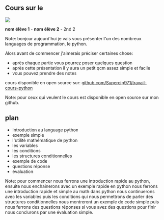## Cours sur le
<img src="https://www.python.org/static/community_logos/python-logo-generic.svg">

__nom élève 1__ - __nom élève 2__ - 2nd 2

Note:
bonjour aujourd'hui je vais vous présenter l'un des nombreux languages de programmation, le python.

Alors avant de commencer j'aimerais préciser certaines chose:
- après chaque partie vous pourrez poser quelques question
- après cette présentation il y aura un petit qcm assez simple et facile 
- vous pouvez prendre des notes


cours disponible en open source sur:
[github.com/Supercip971/travail-cours-python](https://github.com/Supercip971/travail-cours-python)

Note:
pour ceux qui veulent le cours est disponible en open source sur mon github. 


## plan

- Introduction au language python <!-- .element: class="fragment" data-fragment-index="1" -->
- exemple simple <!-- .element: class="fragment" data-fragment-index="2" -->
- l'utilité mathématique de python <!-- .element: class="fragment" data-fragment-index="3" -->
- les variables <!-- .element: class="fragment" data-fragment-index="4" -->
- les conditions <!-- .element: class="fragment" data-fragment-index="5" -->
- les structures conditionnelles <!-- .element: class="fragment" data-fragment-index="6" -->
- exemple de code <!-- .element: class="fragment" data-fragment-index="7" -->
- questions réponse <!-- .element: class="fragment" data-fragment-index="8" -->
- évaluation <!-- .element: class="fragment" data-fragment-index="9" -->

Note:
pour commencer nous ferrons une introduction rapide au python, 
ensuite nous enchainerons avec un exemple rapide en python 
nous ferrons une introduction rapide et simple au math dans python 
nous continuerons avec les variables
puis les conditions
qui nous permettrons de parler des structures conditionnelles 
nous montreront un exemple de code simple 
puis nous ferrons des questions réponses si vous avez des questions
pour finir nous conclurons par une évaluation simple.